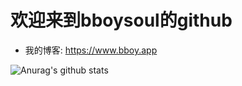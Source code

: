 # 欢迎来到bboysoul的github

- 我的博客: https://www.bboy.app

![Anurag's github stats](https://github-readme-stats.vercel.app/api?username=bboysoulcn&show_icons=true&theme=radical)
